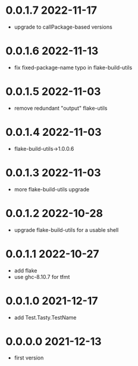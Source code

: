 0.0.1.7 2022-11-17
==================
- upgrade to callPackage-based versions

0.0.1.6 2022-11-13
==================
- fix fixed-package-name typo in flake-build-utils

0.0.1.5 2022-11-03
==================
- remove redundant "output" flake-utils

0.0.1.4 2022-11-03
==================
- flake-build-utils->1.0.0.6

0.0.1.3 2022-11-03
==================
- more flake-build-utils upgrade

0.0.1.2 2022-10-28
==================
- upgrade flake-build-utils for a usable shell

0.0.1.1 2022-10-27
==================
- add flake
- use ghc-8.10.7 for tfmt

0.0.1.0 2021-12-17
==================
- add Test.Tasty.TestName

0.0.0.0 2021-12-13
==================
- first version
